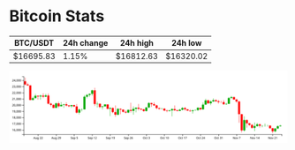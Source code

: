# Bitcoin Stats

BTC/USDT|24h change|24h high|24h low|
|---|---|---|---|
|$16695.83|1.15%|$16812.63|$16320.02|

<img src="./chart.svg">
